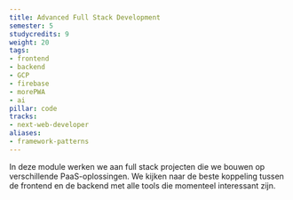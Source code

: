 ```yaml
---
title: Advanced Full Stack Development
semester: 5
studycredits: 9
weight: 20
tags:
- frontend
- backend
- GCP
- firebase
- morePWA
- ai
pillar: code
tracks:
- next-web-developer
aliases:
- framework-patterns
---
```


In deze module werken we aan full stack projecten die we bouwen op verschillende PaaS-oplossingen. We kijken naar de beste koppeling tussen de frontend en de backend met alle tools die momenteel interessant zijn.